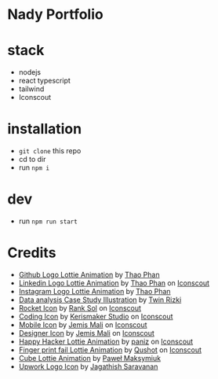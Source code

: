 <h1>Nady Portfolio</h1>

# stack

- nodejs
- react typescript
- tailwind
- Iconscout

# installation

- `git clone` this repo
- cd to dir
- run `npm i`

# dev

- run `npm run start`

# Credits

- <a href="https://iconscout.com/lotties/github" target="_blank">Github Logo Lottie Animation</a> by <a href="https://iconscout.com/contributors/thaophan210" target="_blank">Thao Phan</a>
- <a href="https://iconscout.com/lotties/linkedin" target="_blank">Linkedin Logo Lottie Animation</a> by <a href="https://iconscout.com/contributors/thaophan210">Thao Phan</a> on <a href="https://iconscout.com">Iconscout</a>
- <a href="https://iconscout.com/lotties/instagram" target="_blank">Instagram Logo Lottie Animation</a> by <a href="https://iconscout.com/contributors/thaophan210" target="_blank">Thao Phan</a>
- <a href="https://iconscout.com/illustration/data-analysis-case-study-4440583" target="_blank">Data analysis Case Study Illustration</a> by <a href="https://iconscout.com/contributors/twiri" target="_blank">Twin Rizki</a>
- <a href="https://iconscout.com/icons/rocket" target="_blank">Rocket Icon</a> by <a href="https://iconscout.com/contributors/promotion-king">Rank Sol</a> on <a href="https://iconscout.com">Iconscout</a>
- <a href="https://iconscout.com/icons/coding" target="_blank">Coding Icon</a> by <a href="https://iconscout.com/contributors/kerismaker">Kerismaker Studio</a> on <a href="https://iconscout.com">Iconscout</a>
- <a href="https://iconscout.com/icons/mobile" target="_blank">Mobile Icon</a> by <a href="https://iconscout.com/contributors/jemismali">Jemis Mali</a> on <a href="https://iconscout.com">Iconscout</a>
- <a href="https://iconscout.com/icons/designer" target="_blank">Designer Icon</a> by <a href="https://iconscout.com/contributors/jemismali">Jemis Mali</a> on <a href="https://iconscout.com">Iconscout</a>
- <a href="https://iconscout.com/lotties/happy-hacker" target="_blank">Happy Hacker Lottie Animation</a> by <a href="https://iconscout.com/contributors/paaniizk">paniz</a> on <a href="https://iconscout.com">Iconscout</a>
- <a href="https://iconscout.com/lotties/finger-print-fail" target="_blank">Finger print fail Lottie Animation</a> by <a href="https://iconscout.com/contributors/nbadri87">Qushot</a> on <a href="https://iconscout.com">Iconscout</a>
- <a href="https://iconscout.com/lotties/cube" target="_blank">Cube Lottie Animation</a> by <a href="https://iconscout.com/contributors/pawelmaksymiuk" target="_blank">Paweł Maksymiuk</a>
- <a href="https://iconscout.com/icons/upwork" target="_blank">Upwork Logo Icon</a> by <a href="https://iconscout.com/contributors/jagathish" target="_blank">Jagathish Saravanan</a>

